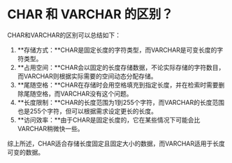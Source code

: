 # CHAR 和 VARCHAR 的区别？

CHAR和VARCHAR的区别可以总结如下：

1. **存储方式：**CHAR是固定长度的字符类型，而VARCHAR是可变长度的字符类型。
2. **占用空间：**CHAR会以固定的长度存储数据，不论实际存储的字符数目，而VARCHAR则根据实际需要的空间动态分配存储。
3. **尾随空格：**CHAR在存储时会用空格填充到指定长度，并在检索时需要删除尾随空格，而VARCHAR没有这个问题。
4. **长度限制：**CHAR的长度范围为1到255个字符，而VARCHAR的长度范围也是255个字符，但可以根据需求设定更长的长度。
5. **访问效率：**由于CHAR是固定长度的，它在某些情况下可能会比VARCHAR稍微快一些。

综上所述，CHAR适合存储长度固定且固定大小的数据，而VARCHAR适用于长度可变的数据。
